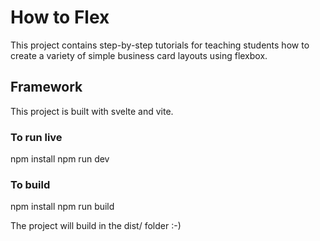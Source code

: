 # How to Flex

This project contains step-by-step tutorials for teaching students how to create a variety of simple business card layouts using flexbox.

## Framework
This project is built with svelte and vite.

### To run live
npm install
npm run dev


### To build
npm install
npm run build

The project will build in the dist/ folder :-)
